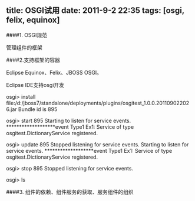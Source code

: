 title: OSGI试用
date: 2011-9-2 22:35
tags: [osgi, felix, equinox]
---

####1. OSGI规范

管理组件的框架

####2.支持框架的容器

Eclipse Equinox、Felix、JBOSS OSGI。

Eclipse IDE支持osgi开发

osgi> install file:/d:/jboss7/standalone/deployments/plugins/osgitest_1.0.0.201109022026.jar
Bundle id is 895

osgi> start 895
Starting to listen for service events.
*******************event Type1
Ex1: Service of type osgitest.DictionaryService registered.

osgi> update 895
Stopped listening for service events.
Starting to listen for service events.
*******************event Type1
Ex1: Service of type osgitest.DictionaryService registered.

osgi> stop 895
Stopped listening for service events.

osgi> ls



####3. 组件的依赖、组件服务的获取、服务组件的组织